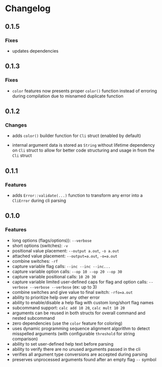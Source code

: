 # Changelog

## 0.1.5

### Fixes

- updates dependencies

## 0.1.3

### Fixes

- `color` features now presents proper `color()` function instead of erroring during compilation due to misnamed duplicate function

## 0.1.2

### Changes

- adds `color()` builder function for `Cli` struct (enabled by default)

- internal argument data is stored as `String` without lifetime dependency on `Cli` struct to allow for better code structuring and usage in from the `Cli` struct

## 0.1.1

### Features

- adds `Error::validate(...)` function to transform any error into a `CliError` during cli parsing 

## 0.1.0

### Features

- long options (flags/options)): `--verbose`
- short options (switches): `-v`
- positional value placement: `--output a.out`, `-o a.out`
- attached value placement: `--output=a.out`, `-o=a.out`
- combine switches: `-rf`
- capture variable flag calls: `--inc --inc --inc...`
- capture variable option calls: `--op 10 --op 20 --op 30`
- capture variable positional calls: `10 20 30`
- capture variable limited user-defined caps for flag and option calls: `--verbose --verbose --verbose` (ex: up to 3)
- combine switches and give value to final switch: `-rfo=a.out`
- ability to prioritize help over any other error
- ability to enable/disable a help flag with custom long/short flag names
- subcommand support: `calc add 10 20`, `calc mult 10 20`
- arguments can be reused in both structs for overall command and nested subcommand
- zero dependencies (use the `color` feature for coloring)
- uses dynamic programming sequence alignment algorithm to detect misspelled arguments (with configurable `threshold` for string comparison)
- ability to set user-defined help text before parsing
- ability to verify there are no unused arguments passed in the cli
- verifies all argument type conversions are accepted during parsing
- preserves unprocessed arguments found after an empty flag `--` symbol